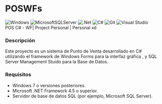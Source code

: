 # POSWFs
![Windows](https://img.shields.io/badge/Windows-0078D6?style=for-the-badge&logo=windows&logoColor=white) ![MicrosoftSQLServer](https://img.shields.io/badge/Microsoft%20SQL%20Server-CC2927?style=for-the-badge&logo=microsoft%20sql%20server&logoColor=white) ![.Net](https://img.shields.io/badge/.NET-5C2D91?style=for-the-badge&logo=.net&logoColor=white) 	![C#](https://img.shields.io/badge/c%23-%23239120.svg?style=for-the-badge&logo=csharp&logoColor=white) ![Git](https://img.shields.io/badge/git-%23F05033.svg?style=for-the-badge&logo=git&logoColor=white) ![Visual Studio](https://img.shields.io/badge/Visual%20Studio-5C2D91.svg?style=for-the-badge&logo=visual-studio&logoColor=white)
<br>
POS C# - WF| Project Personal | Personal xd

### Descripción 
Este proyecto es un sistema de Punto de Venta desarrollado en C# utilizando el framework de Windows Forms para la interfaz gráfica , y SQL Server Management Stuido para la Base de Datos.

### Requisitos 
* Windows 7 o versiones posteriores.
* Microsoft .NET Framework 4.5 o superior.
* Servidor de base de datos SQL (por ejemplo, Microsoft SQL Server).
